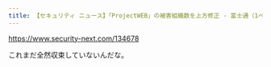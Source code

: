 ```yaml
---
title: 【セキュリティ ニュース】「ProjectWEB」の被害組織数を上方修正 - 富士通（1ページ目 / 全1ページ）：Security NEXT
---
```


https://www.security-next.com/134678

これまだ全然収束していないんだな。

